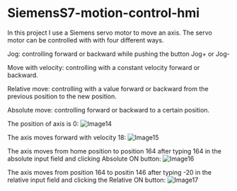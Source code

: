 # SiemensS7-motion-control-hmi
In this project I use a Siemens servo motor to move an axis.
The servo motor can be controlled with with four different ways.

Jog: controlling forward or backward while pushing the button Jog+ or Jog-

Move with velocity: controlling with a constant velocity forward or backward.

Relative move: controlling with a value forward or backward from the previous position to the new position.

Absolute move: controlling forward or backward to a certain position.

The position of axis is 0:
![Image14](https://github.com/user-attachments/assets/e308db97-479c-4e3d-a04a-5b9698ad64f3)


The axis moves forward with velocity 18:
![Image15](https://github.com/user-attachments/assets/7b5a9dcb-7d36-400b-be4c-ff9c6512960b)

The axis moves from home position to position 164 after typing 164 in the absolute input field and clicking Absolute ON button:
![Image16](https://github.com/user-attachments/assets/90cd8461-de28-4347-ac61-bc32c251b593)

The axis moves from position 164 to positin 146 after typing -20 in the relative input field and clicking the Relative ON button:
![Image17](https://github.com/user-attachments/assets/28c3bb0f-5084-4a04-8f61-d2808bea6966)






